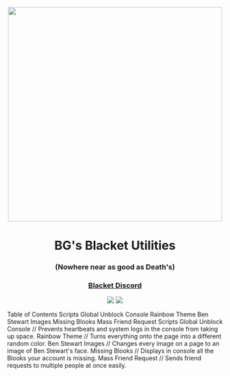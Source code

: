 <div align="center">
  <img src="https://blacket.org/content/logo.png" width="500">
  <h1>BG's Blacket Utilities</h1>
  <h3>(Nowhere near as good as Death's)</h3>
  <h3><a href="https://discord.gg/blacket">Blacket Discord</a></h3>
</div>
<p align="center">
  <img src="https://img.shields.io/badge/version-1.0.0-black.svg?style=flat-square">
  <img src="https://img.shields.io/badge/license-MIT-black.svg?style=flat-square">
</p>
Table of Contents
Scripts
Global
Unblock Console
Rainbow Theme
Ben Stewart Images
Missing Blooks
Mass Friend Request
Scripts
Global
Unblock Console // Prevents heartbeats and system logs in the console from taking up space.
Rainbow Theme // Turns everything onto the page into a different random color.
Ben Stewart Images // Changes every image on a page to an image of Ben Stewart's face.
Missing Blooks // Displays in console all the Blooks your account is missing.
Mass Friend Request // Sends friend requests to multiple people at once easily.
